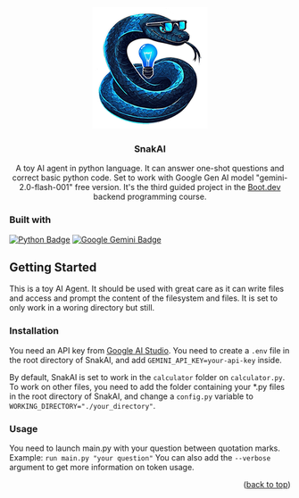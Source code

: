 <a id="readme-top"></a>

<div align="center">
    <a href="https://github.com/Infornographie/SnakAI">
        <img src="images/logo.png" alt="Logo" width="206" height="218">
    </a>
    <h3 align="center">SnakAI</h3>
    <p align="center">
        A toy AI agent in python language. It can answer one-shot questions and correct basic python code. Set to work with Google Gen AI model "gemini-2.0-flash-001" free version.
        It's the third guided project in the <a href=https://www.boot.dev>Boot.dev</a> backend programming course. 
    </p>
</div>

### Built with

[![Python Badge](https://img.shields.io/badge/Python-3776AB?logo=python&logoColor=fff&style=for-the-badge)](https://www.python.org)
[![Google Gemini Badge](https://img.shields.io/badge/Google%20Gemini-8E75B2?logo=googlegemini&logoColor=fff&style=for-the-badge)](https://gemini.google.com/)

## Getting Started

This is a toy AI Agent. It should be used with great care as it can write files and access and prompt the content of the filesystem and files. It is set to only work in a woring directory but still.

### Installation

You need an API key from [Google AI Studio](https://aistudio.google.com/). 
You need to create a `.env` file in the root directory of SnakAI, and add `GEMINI_API_KEY=your-api-key` inside.

By default, SnakAI is set to work in the `calculator` folder on `calculator.py`. To work on other files, you need to add the folder containing your *.py files in the root directory of SnakAI, and change a `config.py` variable to `WORKING_DIRECTORY="./your_directory"`.

### Usage

You need to launch main.py with your question between quotation marks.
Example: `run main.py "your question"`
You can also add the `--verbose` argument to get more information on token usage.

<p align="right">(<a href="#readme-top">back to top</a>)</p>